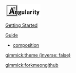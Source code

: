 [![](assets/title.png)](index.md)

[Getting Started](getting-started/getting-started.md)


[Guide]()

  * [composition](guide/composition.md)


[gimmick:theme (inverse: false)](journal)

<!--
[gimmick:ThemeChooser](Change theme)
-->

[gimmick:forkmeongithub](http://github.com/angularity/node-angularity/)

<!--
Place google analytics here
-->